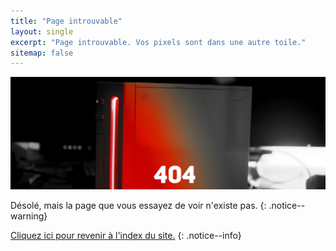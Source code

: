 ```yaml
---
title: "Page introuvable"
layout: single
excerpt: "Page introuvable. Vos pixels sont dans une autre toile."
sitemap: false
---
```


![404](/images/main-pages/Wii_Red_404.jpg)

Désolé, mais la page que vous essayez de voir n'existe pas.
{: .notice--warning}

[Cliquez ici pour revenir à l'index du site.](site-navigation)
{: .notice--info}

